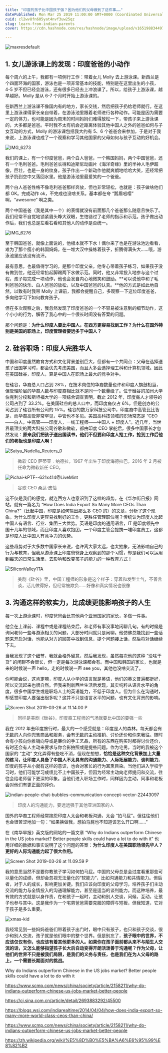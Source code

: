 ```yaml
---
title: "印度的孩子比中国孩子强？因为他们的父母做到了这件事……"
datePublished: Mon Mar 25 2019 11:00:00 GMT+0000 (Coordinated Universal Time)
cuid: cl2wv8fn605yat4nvf3uw25qz
slug: learn-from-indian-parents
cover: https://cdn.hashnode.com/res/hashnode/image/upload/v1651988344979/wjkwszPgR.jpg

---
```


![maxresdefault](https://i.imgur.com/Mahatpn.jpg)


## 1. 女儿游泳课上的发现：印度爸爸的小动作

每个周六的上午，我都有一项例行工作：带着女儿 Molly 去上游泳课。新西兰是个四面环海的国家，游泳也是一项非常基本的技能，特别是在这里出生的小孩，4-5 岁不但已经会游泳，还有很多已经去上冲浪课了。所以，给孩子上游泳课，越早越好。Molly 是从 6-7 个月时开始上游泳课的。

在新西兰上游泳课不像国内有的地方，家长交钱，然后把孩子扔给老师就行。在这里上游泳课得家长亲自带着，在游泳池里跟着老师进行各种动作。可能是因为需要一定的体力，也可能是因为周末的时间妈妈们难得放松一下，带孩子来上游泳课的，大多都是爸爸。平时我不太有机会近距离体验其他中国人之外的爸爸如何与子女互动的方式，Molly 的游泳课包括我大约有 5、6 个爸爸会来参加，于是对于我来说，上游泳课也成了一个观察和学习其他国家的父母如何与孩子互动的好机会。

![IMG_6273](https://i.imgur.com/90jKcvN.jpg)


我们的课上，有一个印度爸爸，两个白人爸爸，一个韩国妈妈，两个中国爸爸，还有一个毛利爸爸。毛利爸爸长得和迪斯尼动画片《海洋奇缘》里的半神人毛伊超像，巨壮，也是一身的纹身。孩子作出一个新动作他就爽朗地哈哈大笑，还经常把孩子扔到空中又落回水里。他是游泳池里最爱笑的一个爸爸。

两个白人爸爸性格不像毛利爸爸那样奔放，但也非常轻松，也就是：孩子做啥他们都 OK。完成动作 ok，不完成也没啥关系。基本都在夸 “鹅眉嗞嘤” 啊，“awesome” 啊之类。

两个中国爸爸（我是其中一个）的表情就没有前面那几个爸爸那么随意且快乐了。我们经常不自觉地锁紧眉头睁大双眼，生怕错过了老师的指示和示范。孩子做出动作后，我们也总是左看右看和其他人的动作是否统一。

![IMG_6276](https://i.imgur.com/fed8b8h.jpg)


至于韩国爸爸，就像上面说的，他根本就不下水！偶尔来了也是在游泳池边看看，难为了那个瘦小的韩国妈妈，在一堆大汉中操练着孩子，折腾得满头大……哦，游泳池里应该没有流汗。

最有意思，也最值得学习的，是那个印度父亲。他专心带着孩子练习，如果孩子没有做到位，他还经常抬起脚踢两下水做示范。同时，他又非常投入地参与这个过程，孩子每完成一项动作，他也会发自内心地微笑和鼓励。**可以说他中和了毛利爸爸的快乐、白人爸爸的放松，以及中国爸爸的认真。**他的方式是如此地自然，以致有时我带 Molly 上课前，我都会提醒自己，多观察一下这位印度爸爸，多向他学习下如何教育孩子。

但在多次观察之后，我忽然发现了印度爸爸的一个不容易被注意到的细节动作，这个小小的行为，解答了我心中的一个很长时间没有答案的问题。

那个问题是：**为什么印度人要比中国人，在西方更容易找到工作？为什么在国外特别是美国的职场上，印度管理者要远多于中国人？**


## 2. 硅谷职场：印度人完胜华人

中国和印度虽然教育方式和文化背景差别巨大，但都有一个共同点：父母在选择送孩子出国学习时，都会优先考虑美国，而且大多会选择理工科和计算机领域。因此在美国硅谷，印度人，算是中国人在职场上最大的竞争对手。

在硅谷，华裔总人口占到 28%，在技术岗位的华裔数量也许和印度人旗鼓相当，但管理阶层的华裔人数与印度裔相比就不是同一个数量级了。位于硅谷的加州大学伯克利分校和斯坦福大学的一项综合调查表明，截止 2012 年，印度裔人才领导的公司占到了 33.2%。在美国硅谷的总人口中，而印度裔仅占 6%，但是创办的公司占到了硅谷所有公司的 15%。硅谷的数万家科技公司中，印度裔中高管比比皆是，而华裔高管非常罕见，中管也不多见。美国高科技领域的职场常态是 “CEO——白人，中高管——印度人，一线工程师——中国人 + 印度人”。近几年，当世界最顶尖的两大科技公司谷歌和微软，都由印度 CEO 掌舵后，很多中国家长才忽然发现：**原来我们把孩子送出国读书，他们不但要和印度人抢工作，抢到工作后他们的老板也是印度人啊！**


![Satya_Nadella_Reuters_0](https://i.imgur.com/DP0tSTf.jpg)
> 微软 CEO 萨蒂亚﹒纳德拉，1967 年出生于印度海德拉巴，2016 年 2 月被任命为微软新任 CEO。

![Pichai-kPTF--621x414@LiveMint](https://i.imgur.com/DJCo2sY.jpg)
> 谷歌 CEO 桑达·皮恰

这不仅是我们的感觉，就连西方人也意识到了这样的趋势。在《华尔街日报》网站，就有一篇名为 “How Does India Export So Many More CEOs Than China?”（比起中国，印度是如何输出那么多 CEO 的）的文章，分析了这个现象。为什么印度人更容易找到好的工作，更胜任管理职位呢？传统认为印度人比起中国人有语言、行业、集团三大优势。英语是印度的通用语言，IT 是印度领先中国十几年的领域，而且印度人喜欢抱团，一个印度主管会提携一堆印度员工，这都是印度人比中国人有竞争力的优势。

这些趋势对于大多数中国家长来说，也许离大家太远，也太抽象，无法影响自己的行为与教育，但我从游泳课上印度爸爸身上观察到的那个习惯，却是我们可以运用到每天的日常生活里，去影响和改变孩子的能力的一种教育方式！

![SiliconValley1TA](https://i.imgur.com/7YKlkg5.jpg)
> 美剧《硅谷》里，中国工程师的形象是这个样子：穿着和发型土气，不善言谈，活儿做得好，但经常被欺负……好像和真实情况也很像

## 3. 沟通这样的软实力，比成绩更能影响孩子的人生

每一次上游泳课时，印度爸爸会比其他两个亚洲国家的家长，多做一件事。

他会在上课前、课程中或是课程结束后，和老师有事没事地闲聊几句。有的时候是询问老师一些与游泳相关的问题，大部分时间就只是闲聊。他仿佛总能找到一些话题来开启对话，也能从对方的回答中找到信息，提个问题接上话，然后将对话继续下去。

当我发现了这个细节，我就会格外留意，然后我发现，虽然每次他的这种 “没啥干货” 的闲聊不会很长，但一定是每次游泳课都会有。而中国和韩国的家长，也就是来的时候说一声 hello，走的时候说一声 see you，其他也没啥交流了。

你可能会说，这肯定嘛，印度人从小学的语言就是英语，他们的英文普遍都挺好，所以交流起来也很自然。但我来到新西兰生活后发现，其实纯粹从语言水平的角度，很多中国学生或是职场人士的英语能力，不低于印度人。但为什么在沟通时，却感觉印度人要强出很多呢？这并不只是语言水平的问题，也有文化背景的影响。

![Screen Shot 2019-03-26 at 11.14.00 P](https://i.imgur.com/jZs5Tx4.jpg)
> 同样是美剧《硅谷》，印度裔工程师的气场就要比中国的要强一些

我在 2012 年去印度旅行时，最大的一个感受就是：印度是人的森林。每天都会有无数的人向你兜售商品和服务，会有无数的主动推销、讨价还价和你来我往。随时会有小孩向你推销向导或是廉价的手工艺品，所有的东西在购买时都得讨价还价，有时还会有人主动来要求与你合影拍照或是提些问题。作为宅男，当时的我被这个国家的 “主动” 文化弄得有些吃不消，但现在想想，**恰恰是这种文化背景加上大量的练习，让印度人具备了中国人不太具有的沟通能力、人际拓展能力、谈判能力**。印度的孩子从小就有这样的意识，也会对家长的行为耳熏目染。当他们进入学校学习时，他们可能学习成绩比不上中国孩子，但因为经常主动向老师提问和交流，往往会给老师留下更深的印象。当他们进入职场工作时，同样因为主动，同事和老板会对他们有更正面的评价。

![indian-people-chat-bubbles-communication-concept-vector-22443097](https://i.imgur.com/2YnaQER.jpg)
> 印度人的沟通能力，要远远强于其他亚洲国家的人

国外的华裔工程师经常抱怨印度人太会和老板沟通，太会 “拍马屁”。但往往他们也会很苦涩地加一句：“如果换做我，想拍马屁也不知道该怎么开口啊……”

在《南华早报》英文版的网站的一篇文章 “Why do Indians outperform Chinese in the US jobs market? Better people skills could have a lot to do with it” 也用详细的数据和事实说明了这个问题的答案：**为什么印度人在美国职场领先华人？更好的人际沟通能力起了很大作用。**

![Screen Shot 2019-03-26 at 11.09.59 P](https://i.imgur.com/dfq5xKR.jpg)

我的意思当然不是要你教孩子学习如何拍马屁。中国的父母总是会过度看重那些可以量化的成绩，但却会忽视无法量化的“软能力”，比如沟通能力和共情能力。但后者，对于人的成长，影响更加关键。我们应该向印度的父母学习，培养孩子们主动交流的能力与全情投入的沟通理解能力，甚至是适当的谈判能力。而这种培养，最有效的方式就是以身作责，在和孩子一起时，主动和别人交谈，问候，互动，让孩子也参与其中。这是我作为一个宅男爸爸需要克服的障碍与短板，但我知道，它对于孩子是多么重要。

![xmas-kid](https://i.imgur.com/xFF6K1P.jpg)

我经常见到一些妈妈爸爸们带着孩子出门时，眼中只有孩子，也只和孩子交谈，很少和别人交流，孩子就是他们眼中的整个世界。但是别忘了，**孩子眼中的世界，不应该仅仅有你，也应该有着其他更多的人。如果你在孩子面前都从来不与陌生人交流的话，又怎么能够指望孩子长大后自动变得开朗活泼善于沟通呢？作为父母，让他们的世界不只是被我们局限，是我们的义务与责任，也是我们在为人父母的路上，一个需要长期面对的挑战。**



Why do Indians outperform Chinese in the US jobs market? Better people skills could have a lot to do with it

https://www.scmp.com/news/china/society/article/2158211/why-do-indians-outperform-chinese-us-jobs-market-better-people

https://cj.sina.com.cn/article/detail/2693883292/45500

https://blogs.wsj.com/indiarealtime/2014/04/04/how-does-india-export-so-many-more-world-class-ceos-than-china/

https://www.scmp.com/news/china/society/article/2158211/why-do-indians-outperform-chinese-us-jobs-market-better-people

https://zh.wikipedia.org/wiki/%E5%8D%B0%E5%BA%A6%E6%95%99%E8%82%B2